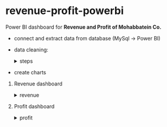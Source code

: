 # revenue-profit-powerbi

Power BI dashboard for <b>Revenue and Profit of Mohabbatein Co.</b>


- connect and extract data from database (MySql -> Power BI)
- data cleaning:
    
    <details><summary>steps</summary>
    
      - excluding New York and London market (only use data for india market)
      
      - use amount value >=0 in sales_transaction
      
      - convert USD to INR  
    </details>
    
- create charts      

1. Revenue dashboard

    <details><summary>revenue</summary>
    <img src="https://github.com/mas-tono/revenue-profit-powerbi/blob/main/image/revenue_dashboard.jpg">
    </details>

2. Profit dashboard

    <details><summary>profit</summary>
    <img src="https://github.com/mas-tono/revenue-profit-powerbi/blob/main/image/profit_dashboard.jpg">
    </details>
